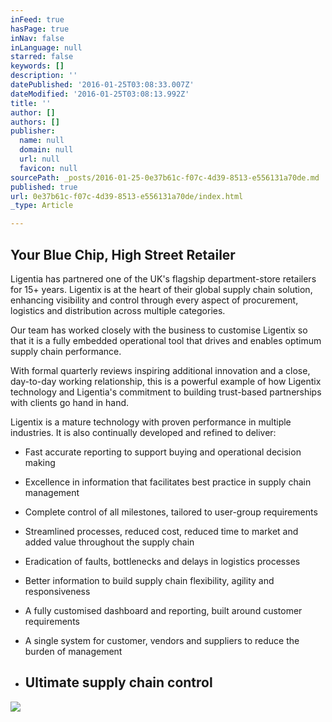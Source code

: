 ```yaml
---
inFeed: true
hasPage: true
inNav: false
inLanguage: null
starred: false
keywords: []
description: ''
datePublished: '2016-01-25T03:08:33.007Z'
dateModified: '2016-01-25T03:08:13.992Z'
title: ''
author: []
authors: []
publisher:
  name: null
  domain: null
  url: null
  favicon: null
sourcePath: _posts/2016-01-25-0e37b61c-f07c-4d39-8513-e556131a70de.md
published: true
url: 0e37b61c-f07c-4d39-8513-e556131a70de/index.html
_type: Article

---
```

## Your Blue Chip, High Street Retailer

Ligentia has partnered one of the UK's flagship department-store retailers for 15+ years.  Ligentix is at the heart of their global supply chain solution, enhancing visibility and control through every aspect of procurement, logistics and distribution across multiple categories.

Our team has worked closely with the business to customise Ligentix so that it is a fully embedded operational tool that drives and enables optimum supply chain performance.

With formal quarterly reviews inspiring additional innovation and a close, day-to-day working relationship, this is a powerful example of how Ligentix technology and Ligentia's commitment to building trust-based partnerships with clients go hand in hand.

Ligentix is a mature technology with proven performance in multiple industries. It is also continually developed and refined to deliver:

* Fast accurate reporting to support buying and operational decision making

* Excellence in information that facilitates best practice in supply chain management

* Complete control of all milestones, tailored to user-group requirements

* Streamlined processes, reduced cost, reduced time to market and added value throughout the supply chain

* Eradication of faults, bottlenecks and delays in logistics processes

* Better information to build supply chain flexibility, agility and responsiveness

* A fully customised dashboard and reporting, built around customer requirements

* A single system for customer, vendors and suppliers to reduce the burden of management

* ## Ultimate supply chain control
![](https://the-grid-user-content.s3-us-west-2.amazonaws.com/e5aca2d9-17ef-4ed2-be15-63d373f5732d.jpg)